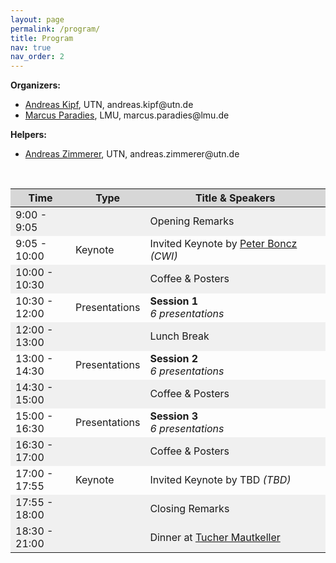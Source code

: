 ```yaml
---
layout: page
permalink: /program/
title: Program
nav: true
nav_order: 2
---
```




**Organizers:**
 - [Andreas Kipf](https://utndatasystems.github.io/), UTN, andreas.<span style="display:none;">HIDDEN JUNK</span>kipf@<span style="display:none;">HIDDEN JUNK</span>utn.de
 - [Marcus Paradies](https://www.dbs.ifi.lmu.de/cms/personen/professoren/paradies/index.html), LMU, mar<span style="display:none;">HIDDEN JUNK</span>cus.paradies@<span style="display:none;">HIDDEN JUNK</span>lmu.de


**Helpers:**
 - [Andreas Zimmerer](https://andi-zimmerer.com/), UTN, andreas.z<span style="display:none;">HIDDEN JUNK</span>immerer<span style="display:none;">HIDDEN JUNK</span>@u<span style="display:none;">HIDDEN JUNK</span>tn.de

<br>

<div>
<table class="table" id="standings" style="border-collapse:collapse;">
<tr class="header" style="background-color:rgb(215, 215, 215); border-top: 1pt solid white; border-bottom: 1pt solid black;">
        <th style="width: 20%">Time</th>
        <th style="width: 18%">Type</th>
        <th style="width: 62%">Title & Speakers</th>
      </tr>
      <tr>
  <tr class="header" style="background-color:rgb(240, 240, 240);">
        <td>9:00 - 9:05</td>
        <td></td>
        <td>Opening Remarks</td>
  </tr>
  <tr class="header">
    <td>9:05 - 10:00</td>
    <td>Keynote</td>
    <td>
    Invited Keynote by <a href="https://homepages.cwi.nl/~boncz/">Peter Boncz</a><i> (CWI)</i></td>
  </tr>
  <tr class="header" style="background-color:rgb(240, 240, 240);">
    <td>10:00 - 10:30</td>
    <td></td>
    <td>Coffee & Posters</td>
  </tr>
  <tr class="header">
    <td>10:30 - 12:00</td>
    <td>Presentations</td>
    <td>
      <b>Session 1</b><br><i>6 presentations</i>
    </td>
  </tr>
  <tr class="header" style="background-color:rgb(240, 240, 240);">
    <td>12:00 - 13:00</td>
    <td></td>
    <td>Lunch Break</td>
  </tr>
  <tr class="header">
    <td>13:00 - 14:30</td>
    <td>Presentations</td>
    <td>
      <b>Session 2</b><br><i>6 presentations</i>
    </td>
  </tr>
  <tr class="header" style="background-color:rgb(240, 240, 240);">
    <td>14:30 - 15:00</td>
    <td></td>
    <td>Coffee & Posters</td>
  </tr>
  <tr class="header">
    <td>15:00 - 16:30</td>
    <td>Presentations</td>
    <td>
      <b>Session 3</b><br><i>6 presentations</i>
    </td>
  </tr>
  <tr class="header" style="background-color:rgb(240, 240, 240);">
    <td>16:30 - 17:00</td>
    <td></td>
    <td>Coffee & Posters</td>
  </tr>
  <tr class="header">
    <td>17:00 - 17:55</td>
    <td>Keynote</td>
    <td>
    Invited Keynote by TBD<i> (TBD)</i></td>
  </tr>
  <tr class="header" style="background-color:rgb(240, 240, 240);">
    <td>17:55 - 18:00</td>
    <td></td>
    <td>Closing Remarks</td>
  </tr>
  <tr class="header" style="background-color:rgb(240, 240, 240);">
    <td>18:30 - 21:00</td>
    <td></td>
    <td>Dinner at <a href="https://tucher-mautkeller.de/">Tucher Mautkeller</a></td>
  </tr>
